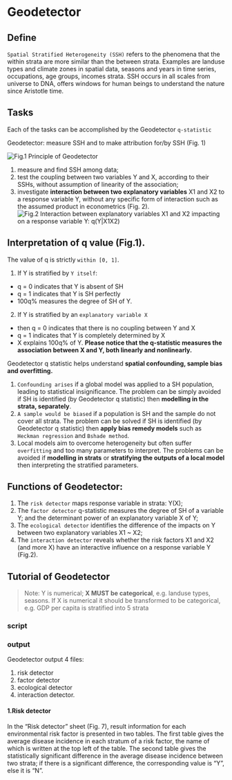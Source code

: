 # Geodetector

## Define
`Spatial Stratified Heterogeneity (SSH)` refers to the phenomena that the within strata are more similar than the between strata. Examples are landuse types and climate zones in spatial data, seasons and years in time series, occupations, age groups, incomes strata. SSH occurs in all scales from universe to DNA, offers windows for human beings to understand the nature since Aristotle time.

## Tasks
Each of the tasks can be accomplished by the Geodetector `q-statistic`

Geodetector: measure SSH and to make attribution for/by SSH (Fig. 1)

![Fig.1 Principle of Geodetector](http://www.geodetector.cn/index.files/image018.jpg)

1. measure and find SSH among data;
2. test the coupling between two variables Y and X, according to their SSHs, without assumption of linearity of the association;
3. investigate **interaction between two explanatory variables** X1 and X2 to a response variable Y, without any specific form of interaction such as the assumed product in econometrics (Fig. 2).  
![Fig.2 Interaction between explanatory variables X1 and X2 impacting on a response variable Y: q(Y|X1X2)](http://www.geodetector.cn/index.files/image043.jpg)


## Interpretation of q value (Fig.1).

The value of q is strictly `within [0, 1]`.

1. If Y is stratified by `Y itself`:
  - q = 0 indicates that Y is absent of SH
  - q = 1 indicates that Y is SH perfectly
  - 100q% measures the degree of SH of Y.
2. If Y is stratified by an `explanatory variable X`
  - then q = 0 indicates that there is no coupling between Y and X
  - q = 1 indicates that Y is completely determined by X
  - X explains 100q% of Y.
  **Please notice that the q-statistic measures the association between X and Y, both linearly and nonlinearly.**

Geodetector q statistic helps understand **spatial confounding, sample bias and overfitting.**

1. `Confounding arises` if a global model was applied to a SH population, leading to statistical insignificance. The problem can be simply avoided if SH is identified (by Geodetector q statistic) then **modelling in the strata, separately**.
2. `A sample would be biased` if a population is SH and the sample do not cover all strata. The problem can be solved if SH is identified (by Geodetector q statistic) then **apply bias remedy models** such as `Heckman regression` and `Bshade method`.
3. Local models aim to overcome heterogeneity but often suffer `overfitting` and too many parameters to interpret. The problems can be avoided if **modelling in strats** or **stratifying the outputs of a local model** then interpreting the stratified parameters.

## Functions of Geodetector:

1. The `risk detector` maps response variable in strata: Y(X);
2. The `factor detector` q-statistic measures the degree of SH of a variable Y; and the determinant power of an explanatory variable X of Y;
3. The `ecological detector` identifies the difference of the impacts on Y between two explanatory variables X1 ~ X2;
4. The `interaction detector` reveals whether the risk factors X1 and X2 (and more X) have an interactive influence on a response variable Y (Fig.2).

## Tutorial of Geodetector
> Note: Y is numerical; **X MUST be categorical**, e.g. landuse types, seasons. If X is numerical it should be transformed to be categorical, e.g. GDP per capita is stratified into 5 strata

### script


### output
Geodetector output 4 files:
1. risk detector
2. factor detector
3. ecological detector
4. interaction detector.

#### 1.Risk detector 
In the “Risk detector” sheet (Fig. 7), result information for each environmental risk factor is presented in two tables. The first table gives the average disease incidence in each stratum of a risk factor, the name of which is written at the top left of the table. The second table gives the statistically significant difference in the average disease incidence between two strata; if there is a significant difference, the corresponding value is “Y”, else it is “N”.

